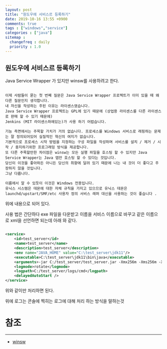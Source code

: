 ```yaml
---
layout: post
title: "원도우에 서비스르 등록하기"
date: 2019-10-16 13:55 +0900
comments: true
tags : ["windows","service"]
categories : ["java"]
sitemap :
  changefreq : daily
  priority : 1.0
---
```


## 원도우에 서비스르 등록하기

Java Service Wrapper 가 있지만 winsw를 사용하려고 한다.

```

이제 사람들이 묻는 첫 번째 질문은 Java Service Wrapper 프로젝트가 이미 있을 때 왜 다른 질문인지 생각합니다. 
내 자신을 작성하는 주된 이유는 라이센스였습니다. 
Java Service Wrapper 프로젝트는 GPL에 있기 때문에 (상업용 라이센스를 다른 라이센스로 판매 할 수 있기 때문에) 
Jenkins (MIT 라이센스하에있는)가 사용 하기 어렵습니다.

기능 측면에서는 주목할 가치가 거의 없습니다. 프로세스를 Windows 서비스로 래핑하는 문제는 잘 정의되어있어 실질적인 혁신의 여지가 없습니다. 
기본적으로 프로세스 시작 방법을 지정하는 구성 파일을 작성하며 서비스를 설치 / 제거 / 시작 / 중지하기위한 프로그래밍 방식을 제공합니다. 
또 다른 주목할만한 차이점은 winsw는 모든 실행 파일을 호스팅 할 수 있지만 Java Service Wrapper는 Java 앱만 호스팅 할 수 있다는 것입니다. 
당신이 이것을 좋아하든 아니든 당신의 취향에 달려 있기 때문에 나는 내 것이 더 좋다고 주장하지 않을 것입니다. 
그냥 다릅니다.

이름에서 알 수 있듯이 이것은 Windows 전용입니다. 
유닉스 시스템은 데몬에 대한 자체 규칙을 가지고 있으므로 유닉스 데몬은 launchd/upstart/SMF/etc 사용자 정의 서비스 래퍼 대신을 사용하는 것이 좋습니다 .

```

위에 내용으로 되어 있다.

사용 법은 간단하다 exe 파일을 다운받고 이름을 서비스 이름으로 바꾸고 같은 이름으로 xml을 선언하면 되는데 아래 와 같다.

```xml

<service>
    <id>test_server</id>
    <name>test_server</name>
    <description>test_server</description>
    <env name="JAVA_HOME" value="C:\test_server\jdk11"/>
    <executable>C:\test_server\jdk11\bin\java</executable>
    <arguments>-jar C:/test_server/test_server.jar -Xmx256m -Xms256m -XX:+HeapDumpOnOutOfMemoryError -XX:HeapDumpPath=C:\test_server --file.encoding=UTF-8 --spring.profiles.active=prod --spring.config.location=classpath:/,file:C:/test_server/config/</arguments>
    <logmode>rotate</logmode>
    <logpath>C:/test_server/logs/cmd</logpath>
    <delayedAutoStart />
</service>

```

위와 같이만 처리하면 된다.

위에 로그는 콘솔에 찍히는 로그에 대해 처리 하는 방식을 말하는것


# 참조
-----
* [winsw](https://github.com/kohsuke/winsw)
